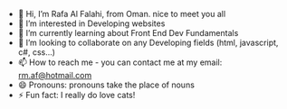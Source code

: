 - 👋 Hi, I’m Rafa Al Falahi, from Oman. nice to meet you all
- 👀 I’m interested in Developing websites
- 🌱 I’m currently learning about Front End Dev Fundamentals
- 💞️ I’m looking to collaborate on any Developing fields (html, javascript, c#, css...)
- 📫 How to reach me - you can contact me at my email: rm.af@hotmail.com
- 😄 Pronouns: pronouns take the place of nouns
- ⚡ Fun fact: I really do love cats!

<!---
Rafa123F/Rafa123F is a ✨ special ✨ repository because its `README.md` (this file) appears on your GitHub profile.
You can click the Preview link to take a look at your changes.
--->
